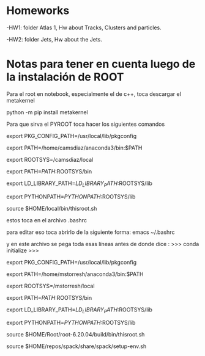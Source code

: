 # Homeworks

-HW1: folder Atlas 1, Hw about Tracks, Clusters and particles.

-HW2: folder Jets, Hw about the Jets. 




# Notas para tener en cuenta luego de la instalación de ROOT

Para el root en notebook, especialmente el de c++, toca descargar el metakernel

python -m pip install metakernel


Para que sirva el PYROOT toca hacer los siguientes comandos


export PKG_CONFIG_PATH=/usr/local/lib/pkgconfig

export PATH=/home/camsdiaz/anaconda3/bin:$PATH

export ROOTSYS=/camsdiaz/local

export PATH=$PATH:$ROOTSYS/bin

export LD_LIBRARY_PATH=$LD_LIBRARY_PATH:$ROOTSYS/lib

export PYTHONPATH=$PYTHONPATH:$ROOTSYS/lib

source $HOME/local/bin/thisroot.sh


estos toca en el archivo .bashrc

para editar eso toca abrirlo de la siguiente forma:    emacs ~/.bashrc

y en este archivo se pega toda esas líneas antes de donde dice : >>> conda initialize >>>

export PKG_CONFIG_PATH=/usr/local/lib/pkgconfig

export PATH=/home/mstorresh/anaconda3/bin:$PATH

export ROOTSYS=/mstorresh/local

export PATH=$PATH:$ROOTSYS/bin

export LD_LIBRARY_PATH=$LD_LIBRARY_PATH:$ROOTSYS/lib

export PYTHONPATH=$PYTHONPATH:$ROOTSYS/lib

source $HOME/Root/root-6.20.04/build/bin/thisroot.sh

source $HOME/repos/spack/share/spack/setup-env.sh



